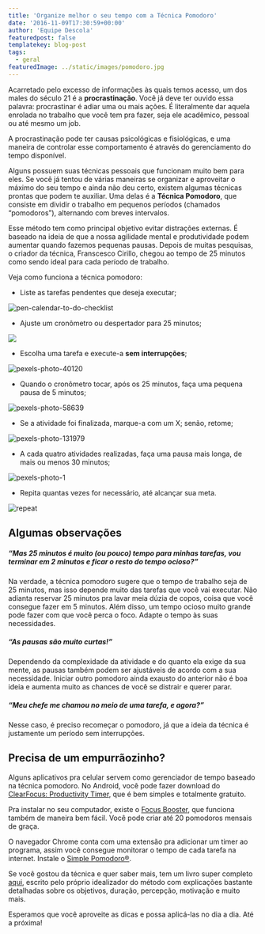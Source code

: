 ```yaml
---
title: 'Organize melhor o seu tempo com a Técnica Pomodoro'
date: '2016-11-09T17:30:59+00:00'
author: 'Equipe Descola'
featuredpost: false
templatekey: blog-post
tags:
  - geral
featuredImage: ../static/images/pomodoro.jpg
---
```


Acarretado pelo excesso de informações às quais temos acesso, um dos males do século 21 é a **procrastinação**. Você já deve ter ouvido essa palavra: procrastinar é adiar uma ou mais ações. É literalmente dar aquela enrolada no trabalho que você tem pra fazer, seja ele acadêmico, pessoal ou até mesmo um job.

A procrastinação pode ter causas psicológicas e fisiológicas, e uma maneira de controlar esse comportamento é através do gerenciamento do tempo disponível.

Alguns possuem suas técnicas pessoais que funcionam muito bem para eles. Se você já tentou de várias maneiras se organizar e aproveitar o máximo do seu tempo e ainda não deu certo, existem algumas técnicas prontas que podem te auxiliar. Uma delas é a **Técnica Pomodoro**, que consiste em dividir o trabalho em pequenos períodos (chamados “pomodoros”), alternando com breves intervalos.

Esse método tem como principal objetivo evitar distrações externas. É baseado na ideia de que a nossa agilidade mental e produtividade podem aumentar quando fazemos pequenas pausas. Depois de muitas pesquisas, o criador da técnica, Franscesco Cirillo, chegou ao tempo de 25 minutos como sendo ideal para cada período de trabalho.

Veja como funciona a técnica pomodoro:

- Liste as tarefas pendentes que deseja executar;

![pen-calendar-to-do-checklist](https://descola.org/drops/wp-content/uploads/2016/11/pen-calendar-to-do-checklist1-1024x463.jpg)

- Ajuste um cronômetro ou despertador para 25 minutos;

![](https://descola.org/drops/wp-content/uploads/2016/11/pexels-photo-1104711-1024x463.jpeg)

- Escolha uma tarefa e execute-a **sem interrupções**;

![pexels-photo-40120](https://descola.org/drops/wp-content/uploads/2016/11/pexels-photo-40120-1024x463.jpeg)

- Quando o cronômetro tocar, após os 25 minutos, faça uma pequena pausa de 5 minutos;

![pexels-photo-58639](https://descola.org/drops/wp-content/uploads/2016/11/pexels-photo-58639-1024x463.jpeg)

- Se a atividade foi finalizada, marque-a com um X; senão, retome;

![pexels-photo-131979](https://descola.org/drops/wp-content/uploads/2016/11/pexels-photo-131979-1024x486.jpeg)

- A cada quatro atividades realizadas, faça uma pausa mais longa, de mais ou menos 30 minutos;

![pexels-photo-1](https://descola.org/drops/wp-content/uploads/2016/11/pexels-photo-1-1024x463.jpg)

- Repita quantas vezes for necessário, até alcançar sua meta.

![repeat](https://descola.org/drops/wp-content/uploads/2016/11/repeat.png)

## **Algumas observações**

##### “Mas 25 minutos é muito (ou pouco) tempo para minhas tarefas, vou terminar em 2 minutos e ficar o resto do tempo ocioso?”

Na verdade, a técnica pomodoro sugere que o tempo de trabalho seja de 25 minutos, mas isso depende muito das tarefas que você vai executar. Não adianta reservar 25 minutos pra lavar meia dúzia de copos, coisa que você consegue fazer em 5 minutos. Além disso, um tempo ocioso muito grande pode fazer com que você perca o foco. Adapte o tempo às suas necessidades.

##### “As pausas são muito curtas!”

Dependendo da complexidade da atividade e do quanto ela exige da sua mente, as pausas também podem ser ajustáveis de acordo com a sua necessidade. Iniciar outro pomodoro ainda exausto do anterior não é boa ideia e aumenta muito as chances de você se distrair e querer parar.

##### “Meu chefe me chamou no meio de uma tarefa, e agora?”

Nesse caso, é preciso recomeçar o pomodoro, já que a ideia da técnica é justamente um período sem interrupções.

## Precisa de um empurrãozinho?

Alguns aplicativos pra celular servem como gerenciador de tempo baseado na técnica pomodoro. No Android, você pode fazer download do [ClearFocus: Productivity Timer](https://play.google.com/store/apps/details?id=personal.andreabasso.clearfocus&hl=pt-br), que é bem simples e totalmente gratuito.

Pra instalar no seu computador, existe o [Focus Booster](https://www.focusboosterapp.com/), que funciona também de maneira bem fácil. Você pode criar até 20 pomodoros mensais de graça.

O navegador Chrome conta com uma extensão pra adicionar um timer ao programa, assim você consegue monitorar o tempo de cada tarefa na internet. Instale o [Simple Pomodoro®](https://chrome.google.com/webstore/detail/simple-pomodoro%C2%AE/blidjjfbdbkcmegfnidmgndgdamhhelp).

Se você gostou da técnica e quer saber mais, tem um livro super completo [aqui](http://ramonkayo.com/wp-content/uploads/2014/03/PomodoroTechnique.pdf), escrito pelo próprio idealizador do método com explicações bastante detalhadas sobre os objetivos, duração, percepção, motivação e muito mais.

Esperamos que você aproveite as dicas e possa aplicá-las no dia a dia. Até a próxima!
